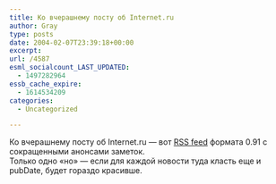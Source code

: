 ```yaml
---
title: Ко вчерашнему посту об Internet.ru
author: Gray
type: posts
date: 2004-02-07T23:39:18+00:00
excerpt:
url: /4587
esml_socialcount_LAST_UPDATED:
  - 1497282964
essb_cache_expire:
  - 1614534209
categories:
  - Uncategorized

---
```








Ко вчерашнему посту об Internet.ru &#8212; вот <a href="http://internet.ru/xml-rss.php" target="_blank">RSS feed</a> формата 0.91 с сокращенными анонсами заметок.  
Только одно &#171;но&#187; &#8212; если для каждой новости туда класть еще и pubDate, будет гораздо красивше.